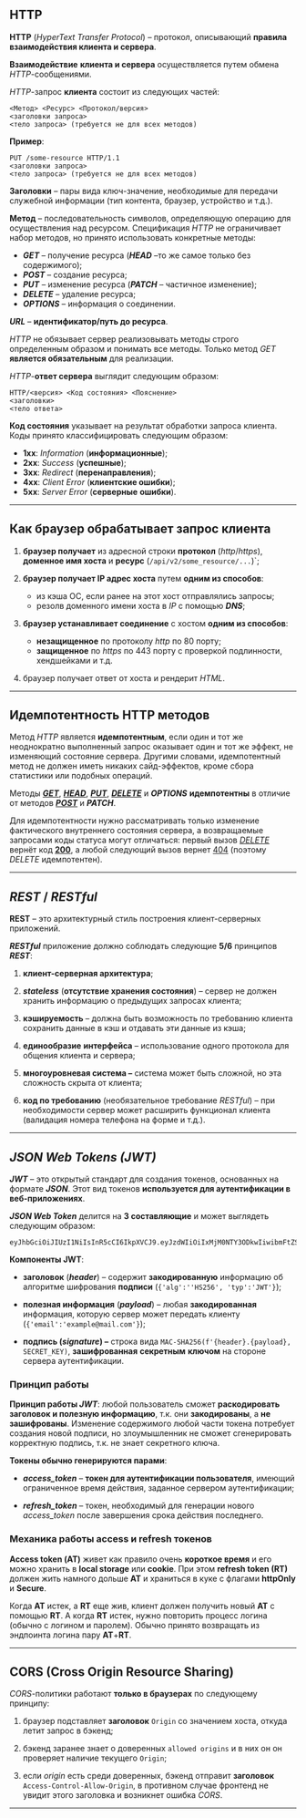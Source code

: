 ## HTTP

**HTTP** (*HyperText Transfer Protocol*) – протокол, описывающий **правила взаимодействия клиента и сервера**.

**Взаимодействие** **клиента и сервера** осуществляется путем обмена *HTTP*-сообщениями. 

*HTTP*-запрос **клиента** состоит из следующих частей:
```
<Метод> <Ресурс> <Протокол/версия>
<заголовки запроса>
<тело запроса> (требуется не для всех методов)
```

**Пример**: 
```
PUT /some-resource HTTP/1.1
<заголовки запроса>
<тело запроса> (требуется не для всех методов)
```

**Заголовки** – пары вида ключ-значение, необходимые 
для передачи служебной информации (тип контента, браузер, устройство и т.д.).

**Метод** – последовательность символов, определяющую операцию для осуществления над ресурсом. 
Спецификация *HTTP* не ограничивает набор методов, но принято использовать конкретные методы:
* ***GET*** – получение ресурса (***HEAD*** –то же самое только без содержимого);
* ***POST*** – создание ресурса;
* ***PUT*** – изменение ресурса (***PATCH*** – частичное изменение);
* ***DELETE*** – удаление ресурса;
* ***OPTIONS*** – информация о соединении.

***URL*** – **идентификатор/путь до ресурса**.

*HTTP* не обязывает сервер реализовывать методы строго определенным образом и понимать все методы.
Только метод *GET* **является обязательным** для реализации.

*HTTP*-**ответ сервера** выглядит следующим образом:
```
HTTP/<версия> <Код состояния> <Пояснение>
<заголовки>
<тело ответа>
```

**Код состояния** указывает на результат обработки запроса клиента. Коды принято классифицировать следующим образом:
* **1xx**: *Information* (**информационные**);
* **2xx**: *Success* (**успешные**);
* **3xx**: *Redirect* (**перенаправления**);
* **4xx**: *Client* *Error* (**клиентские ошибки**);
* **5xx**: *Server* *Error* (**серверные** **ошибки**).


---

## **Как браузер обрабатывает запрос клиента**

1. **браузер получает** из адресной строки **протокол** (*http*/*https*), 
**доменное имя хоста** и **ресурс** (`/api/v2/some_resource/...`)`;

2. **браузер получает IP адрес хоста** путем **одним из способов**:
   * из кэша ОС, если ранее на этот хост отправлялись запросы;
   * резолв доменного имени хоста в *IP* с помощью ***DNS***;

3. **браузер устанавливает соединение** с хостом **одним из способов**:
   * **незащищенное** по протоколу *http* по 80 порту;
   * **защищенное** по *https* по 443 порту с проверкой подлинности, хендшейками и т.д.

4. браузер получает ответ от хоста и рендерит *HTML*.


---

## Идемпотентность HTTP методов

Метод *HTTP* является **идемпотентным**, 
если один и тот же неоднократно выполненный запрос оказывает один и тот же эффект, 
не изменяющий состояние сервера. 
Другими словами, идемпотентный метод не должен иметь никаких сайд-эффектов, кроме сбора статистики или подобных операций.

Методы [***GET***](https://developer.mozilla.org/ru/docs/Web/HTTP/Methods/GET),
***[***HEAD***](https://developer.mozilla.org/ru/docs/Web/HTTP/Methods/HEAD)***,
[***PUT***](https://developer.mozilla.org/ru/docs/Web/HTTP/Methods/PUT),
[***DELETE***](https://developer.mozilla.org/ru/docs/Web/HTTP/Methods/DELETE) и 
***OPTIONS*** **идемпотентны** в отличие от методов 
[***POST***](https://developer.mozilla.org/ru/docs/Web/HTTP/Methods/POST) и ***PATCH***.

Для идемпотентности нужно рассматривать только изменение фактического внутреннего состояния сервера, 
а возвращаемые запросами коды статуса могут отличаться: 
первый вызов [*DELETE*](https://developer.mozilla.org/ru/docs/Web/HTTP/Methods/DELETE) вернёт код [**200**](https://developer.mozilla.org/ru/docs/Web/HTTP/Status/200), 
а любой следующий вызов вернет [404](https://developer.mozilla.org/ru/docs/Web/HTTP/Status/404) (поэтому *DELETE* идемпотентен).

---

## ***REST* / *RESTful***

**REST** – это архитектурный стиль построения клиент-серверных приложений.

**_RESTful_** приложение должно соблюдать следующие **5/6** принципов ***REST***:

1. **клиент-серверная архитектура**;

2. ***stateless*** (**отсутствие хранения состояния**) – сервер не должен хранить информацию о предыдущих запросах клиента;

3. **кэшируемость** – должна быть возможность по требованию клиента сохранить данные в кэш и отдавать эти данные из кэша;

4. **единообразие** **интерфейса** – использование одного протокола для общения клиента и сервера;

5. **многоуровневая система –** система может быть сложной, но эта сложность скрыта от клиента;

6. **код по требованию** (необязательное требование *RESTful*) – 
при необходимости сервер может расширить функционал клиента (валидация номера телефона на форме и т.д.).

---

## ***JSON Web Tokens (JWT)***

***JWT*** – это открытый стандарт для создания токенов, основанных на формате ***JSON***. 
Этот вид токенов **используется для аутентификации в веб-приложениях**.

***JSON Web Token*** делится на **3 составляющие** и может выглядеть следующим образом:

```
eyJhbGciOiJIUzI1NiIsInR5cCI6IkpXVCJ9.eyJzdWIiOiIxMjM0NTY3ODkwIiwibmFtZSI6IkpvaG4gRG9lIiwiaWF0IjoxNTE2MjM5MDIyfQ.SflKxwRJSMeKKF2QT4fwpMeJf36POk6yJV\_adQssw5c
```

**Компоненты JWT**:

* **заголовок** (***header***) – содержит **закодированную** информацию об алгоритме шифрования **подписи** 
(`{'alg':''HS256', 'typ':'JWT'}`);

* **полезная информация** (***payload***) – любая **закодированная** информация, которую сервер может передать клиенту 
(`{'email':'example@mail.com'}`);

* **подпись (*signature*) –** строка вида `MAC-SHA256(f'{header}.{payload}, SECRET_KEY)`, 
**зашифрованная** **секретным** **ключом** на стороне сервера аутентификации.


### Принцип работы

**Принцип работы *JWT***: любой пользователь сможет **раскодировать заголовок и полезную информацию**,
т.к. они **закодированы**, а **не зашифрованы**. 
Изменение содержимого любой части токена потребует создания новой подписи, 
но злоумышленник не сможет сгенерировать корректную подпись, т.к. не знает секретного ключа.

**Токены обычно генерируются парами**:
* ***access_token*** – **токен для аутентификации пользователя**, 
имеющий ограниченное время действия, заданное сервером аутентификации;

* ***refresh_token*** – токен, необходимый для генерации нового *access\_token* после завершения срока действия последнего.

### Механика работы access и refresh токенов

**Access token (АТ)** живет как правило очень **короткое время** и его можно хранить в **local storage** или **cookie**. 
При этом **refresh token (RT)** должен жить намного дольше **АТ** и храниться в куке с флагами **httpOnly** и **Secure**.

Когда **АТ** истек, а **RT** еще жив, клиент должен получить новый **AT** с помощью **RT**. 
А когда **RT** истек, нужно повторить процесс логина (обычно с логином и паролем). 
Обычно принято возвращать из эндпоинта логина пару **AT**+**RT**.

---

## CORS (Cross Origin Resource Sharing)

_CORS_-политики работают **только в браузерах** по следующему принципу:
1. браузер подставляет **заголовок** `Origin` со значением хоста, откуда летит запрос в бэкенд;

2. бэкенд заранее знает о доверенных `allowed origins` и в них он он проверяет наличие текущего `Origin`;

3. если _origin_ есть среди доверенных, бэкенд отправит **заголовок** `Access-Control-Allow-Origin`,
в противном случае фронтенд не увидит этого заголовка и возникнет ошибка _CORS_.

---
